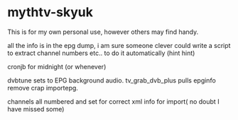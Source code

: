 # mythtv-skyuk

This is for my own personal use, however others may find handy.

all the info is in the epg dump, i am sure someone clever could write a script to extract channel numbers etc.. to do it automatically (hint hint)

cronjb for midnight (or whenever)

dvbtune sets to EPG background audio.
tv_grab_dvb_plus pulls epginfo
remove crap
importepg.


channels all numbered and set for correct xml info for import( no doubt I have missed some)

